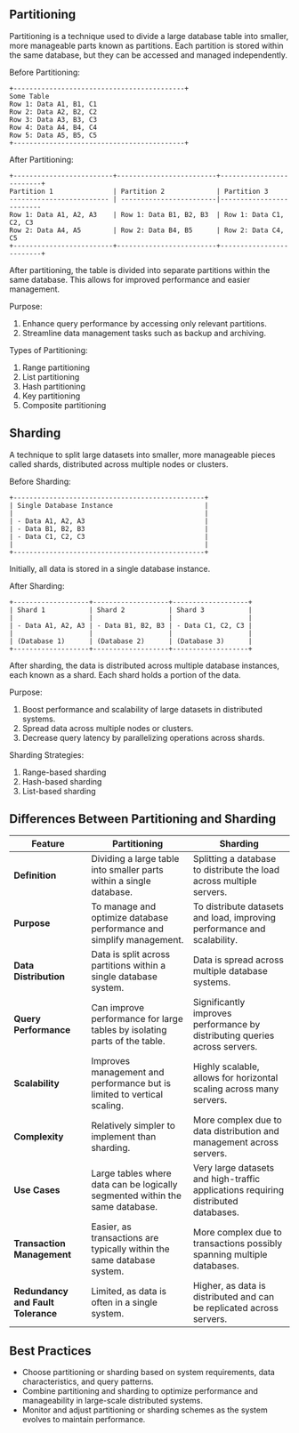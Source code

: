 ## Partitioning 

Partitioning is a technique used to divide a large database table into smaller, more manageable parts known as partitions. Each partition is stored within the same database, but they can be accessed and managed independently.

Before Partitioning:

```
+-------------------------------------------+
Some Table
Row 1: Data A1, B1, C1
Row 2: Data A2, B2, C2
Row 3: Data A3, B3, C3
Row 4: Data A4, B4, C4
Row 5: Data A5, B5, C5
+-------------------------------------------+
```

After Partitioning:

```
+-------------------------+-------------------------+-------------------------+
Partition 1               | Partition 2             | Partition 3             
------------------------- | ------------------------|-------------------------
Row 1: Data A1, A2, A3    | Row 1: Data B1, B2, B3  | Row 1: Data C1, C2, C3  
Row 2: Data A4, A5        | Row 2: Data B4, B5      | Row 2: Data C4, C5      
+-------------------------+-------------------------+-------------------------+
```

After partitioning, the table is divided into separate partitions within the same database. This allows for improved performance and easier management.

Purpose: 

1. Enhance query performance by accessing only relevant partitions.
2. Streamline data management tasks such as backup and archiving.

Types of Partitioning:

1. Range partitioning
2. List partitioning
3. Hash partitioning
4. Key partitioning
5. Composite partitioning

## Sharding 

A technique to split large datasets into smaller, more manageable pieces called shards, distributed across multiple nodes or clusters.

Before Sharding:

```
+------------------------------------------------+
| Single Database Instance                       |
|                                                |
| - Data A1, A2, A3                              |
| - Data B1, B2, B3                              |
| - Data C1, C2, C3                              |
|                                                |
+------------------------------------------------+
```

Initially, all data is stored in a single database instance.

After Sharding:

```
+-------------------+-------------------+-------------------+
| Shard 1           | Shard 2           | Shard 3           |
|                   |                   |                   |
| - Data A1, A2, A3 | - Data B1, B2, B3 | - Data C1, C2, C3 |
|                   |                   |                   |
| (Database 1)      | (Database 2)      | (Database 3)      |
+-------------------+-------------------+-------------------+
```

After sharding, the data is distributed across multiple database instances, each known as a shard. Each shard holds a portion of the data.

Purpose:

1. Boost performance and scalability of large datasets in distributed systems.
2. Spread data across multiple nodes or clusters.
3. Decrease query latency by parallelizing operations across shards.

Sharding Strategies: 

1. Range-based sharding
2. Hash-based sharding
3. List-based sharding

## Differences Between Partitioning and Sharding

| Feature                  | Partitioning                                                                 | Sharding                                                                 |
|--------------------------|------------------------------------------------------------------------------|--------------------------------------------------------------------------|
| **Definition**           | Dividing a large table into smaller parts within a single database.          | Splitting a database to distribute the load across multiple servers.     |
| **Purpose**              | To manage and optimize database performance and simplify management.         | To distribute datasets and load, improving performance and scalability.   |
| **Data Distribution**    | Data is split across partitions within a single database system.             | Data is spread across multiple database systems.                         |
| **Query Performance**    | Can improve performance for large tables by isolating parts of the table.    | Significantly improves performance by distributing queries across servers.|
| **Scalability**          | Improves management and performance but is limited to vertical scaling.      | Highly scalable, allows for horizontal scaling across many servers.      |
| **Complexity**           | Relatively simpler to implement than sharding.                               | More complex due to data distribution and management across servers.     |
| **Use Cases**            | Large tables where data can be logically segmented within the same database. | Very large datasets and high-traffic applications requiring distributed databases. |
| **Transaction Management** | Easier, as transactions are typically within the same database system.       | More complex due to transactions possibly spanning multiple databases.    |
| **Redundancy and Fault Tolerance** | Limited, as data is often in a single system.                        | Higher, as data is distributed and can be replicated across servers.      |

## Best Practices

- Choose partitioning or sharding based on system requirements, data characteristics, and query patterns.
- Combine partitioning and sharding to optimize performance and manageability in large-scale distributed systems.
- Monitor and adjust partitioning or sharding schemes as the system evolves to maintain performance.
